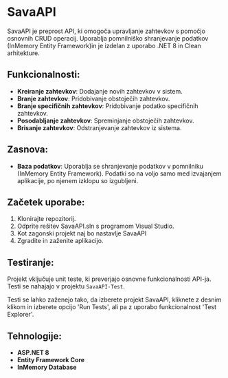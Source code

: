# SavaAPI

SavaAPI je preprost API, ki omogoča upravljanje zahtevkov s pomočjo osnovnih CRUD operacij. Uporablja pomnilniško shranjevanje podatkov (InMemory Entity Framework)in je izdelan z uporabo .NET 8 in Clean arhitekture.

## Funkcionalnosti:
- **Kreiranje zahtevkov**: Dodajanje novih zahtevkov v sistem.
- **Branje zahtevkov**: Pridobivanje obstoječih zahtevkov.
- **Branje specifičnih zahtevkov**: Pridobivanje podatko specifičnih zahtevkov.
- **Posodabljanje zahtevkov**: Spreminjanje obstoječih zahtevkov.
- **Brisanje zahtevkov**: Odstranjevanje zahtevkov iz sistema.

## Zasnova:
- **Baza podatkov**: Uporablja se shranjevanje podatkov v pomnilniku (InMemory Entity Framework). Podatki so na voljo samo med izvajanjem aplikacije, po njenem izklopu so izgubljeni.

## Začetek uporabe:
1. Klonirajte repozitorij.
2. Odprite rešitev SavaAPI.sln s programom Visual Studio.
3. Kot zagonski projekt naj bo nastavlje SavaAPI
4. Zgradite in zaženite aplikacijo.

## Testiranje:
Projekt vključuje unit teste, ki preverjajo osnovne funkcionalnosti API-ja. Testi se nahajajo v projektu `SavaAPI-Test`. 

Testi se lahko zaženejo tako, da izberete projekt SavaAPI, kliknete z desnim klikom in izberete opcijo 'Run Tests', ali pa z uporabo funkcionalnost 'Test Explorer'.

## Tehnologije:
- **ASP.NET 8**
- **Entity Framework Core**
- **InMemory Database**